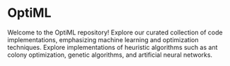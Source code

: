 # OptiML
Welcome to the OptiML repository! Explore our curated collection of code implementations, emphasizing machine learning and optimization techniques. Explore implementations of heuristic algorithms such as ant colony optimization, genetic algorithms, and artificial neural networks.
